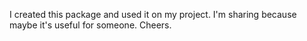 I created this package and used it on my project. I'm sharing because maybe it's useful for someone. Cheers.